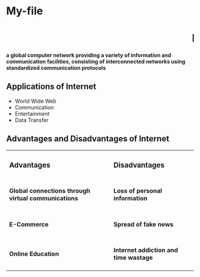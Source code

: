 # My-file
<html>
<head></head>
<body>
    <h1><marquee>INTERNET</marquee></h1>
    <P ALIGN="JUSTIFY"><H4>a global computer network providing a variety of information and communication facilities, consisting of interconnected networks using standardized communication protocols</H4></P>
    <h2>Applications of Internet</h2>
    <ul>
        <li>World Wide Web</li>
        <li>Communication</li>
        <li>Entertainment </li>
        <li> Data Transfer</li>
    </ul>
    <h2> Advantages and Disadvantages of Internet</h2>
    <table>
        <tr>
            <td><h3>Advantages</h3></td>
            <td><h3>Disadvantages</h3></td>
        </tr>
        <tr>
            <td><h4>Global connections through virtual communications</h4></td>
            <td><h4>Loss of personal information</h4></td>
        </tr>
        <tr>
            <td><h4>E-Commerce</h4></td>
            <td><h4>Spread of fake news</h4></td>
        </tr>
        <tr>
            <td><h4>Online Education</h4></td>
            <td><h4>Internet addiction and time wastage</h></td>
        </tr>
    </table>
    
</body>
</html>
